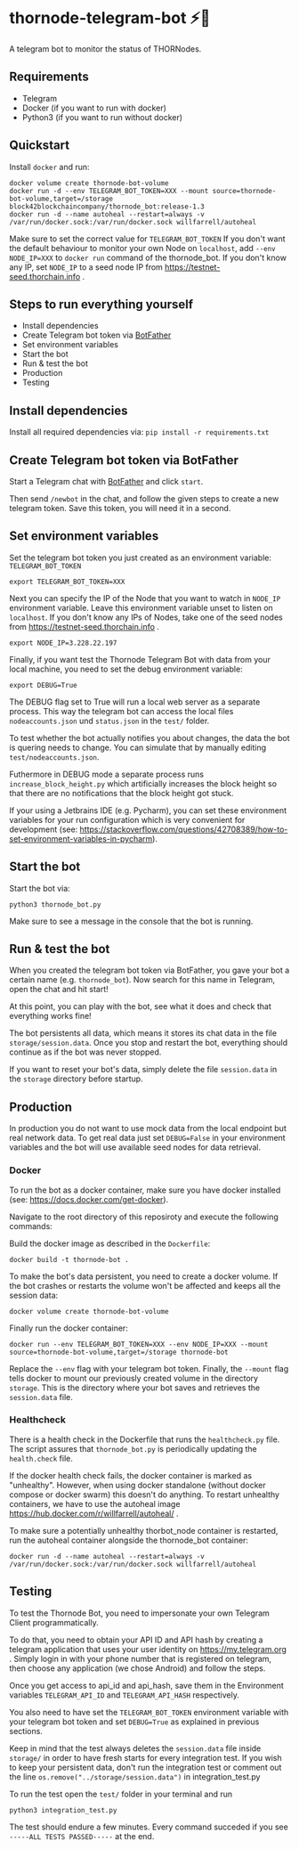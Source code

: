 # thornode-telegram-bot ⚡🤖
A telegram bot to monitor the status of THORNodes.

## Requirements
* Telegram
* Docker (if you want to run with docker)
* Python3 (if you want to run without docker)

## Quickstart

Install `docker` and run:

```
docker volume create thornode-bot-volume
docker run -d --env TELEGRAM_BOT_TOKEN=XXX --mount source=thornode-bot-volume,target=/storage block42blockchaincompany/thornode_bot:release-1.3
docker run -d --name autoheal --restart=always -v /var/run/docker.sock:/var/run/docker.sock willfarrell/autoheal
```
Make sure to set the correct value for `TELEGRAM_BOT_TOKEN`
If you don't want the default behaviour to monitor your own Node on `localhost`, 
add `--env NODE_IP=XXX` to `docker run` command of the thornode_bot.
If you don't know any IP, set `NODE_IP` to a seed node IP from https://testnet-seed.thorchain.info .

## Steps to run everything yourself
* Install dependencies
* Create Telegram bot token via [BotFather](https://t.me/BotFather)
* Set environment variables
* Start the bot
* Run & test the bot
* Production
* Testing

## Install dependencies
Install all required dependencies via: `pip install -r requirements.txt`

## Create Telegram bot token via BotFather
Start a Telegram chat with [BotFather](https://t.me/BotFather) and click `start`.

Then send `/newbot` in the chat, and follow the given steps to create a new telegram token. Save this token, you will need it in a second.

## Set environment variables
Set the telegram bot token you just created as an environment variable: `TELEGRAM_BOT_TOKEN`

```
export TELEGRAM_BOT_TOKEN=XXX
```

Next you can specify the IP of the Node that you want to watch in `NODE_IP` environment variable.
Leave this environment variable unset to listen on `localhost`.
If you don't know any IPs of Nodes, take one of the seed nodes from https://testnet-seed.thorchain.info .
```
export NODE_IP=3.228.22.197
```

Finally, if you want test the Thornode Telegram Bot with data from your local machine, you
need to set the debug environment variable:
```
export DEBUG=True
```
The DEBUG flag set to True will run a local web server as a separate process. 
This way the telegram bot can access the local files `nodeaccounts.json` und `status.json`
in the `test/` folder.

To test whether the bot actually notifies you about changes, the data the bot is quering needs to change. 
You can simulate that by manually editing `test/nodeaccounts.json`.

Futhermore in DEBUG mode a separate process runs `increase_block_height.py` which artificially increases
the block height so that there are no notifications that the block height got stuck.


If your using a Jetbrains IDE (e.g. Pycharm), you can set these environment variables for your run configuration which is very convenient for development (see: https://stackoverflow.com/questions/42708389/how-to-set-environment-variables-in-pycharm).


## Start the bot
Start the bot via:

```
python3 thornode_bot.py
```

Make sure to see a message in the console that the bot is running.

## Run & test the bot
When you created the telegram bot token via BotFather, you gave your bot a certain name (e.g. `thornode_bot`). Now search for this name in Telegram, open the chat and hit start!

At this point, you can play with the bot, see what it does and check that everything works fine!

The bot persistents all data, which means it stores its chat data in the file `storage/session.data`.  Once you stop and restart the bot, everything should continue as if the bot was never stopped.

If you want to reset your bot's data, simply delete the file `session.data` in the `storage` directory before startup.

## Production
In production you do not want to use mock data from the local endpoint but real network data. 
To get real data just set `DEBUG=False` in your environment variables and the bot will use available seed nodes for data retrieval.

### Docker
To run the bot as a docker container, make sure you have docker installed (see: https://docs.docker.com/get-docker).

Navigate to the root directory of this reposiroty and execute the following commands:

Build the docker image as described in the `Dockerfile`:

```
docker build -t thornode-bot .
```

To make the bot's data persistent, you need to create a docker volume. If the bot crashes or restarts the volume won't be affected and keeps all the session data:

```
docker volume create thornode-bot-volume
```

Finally run the docker container:

```
docker run --env TELEGRAM_BOT_TOKEN=XXX --env NODE_IP=XXX --mount source=thornode-bot-volume,target=/storage thornode-bot
```

Replace the `--env` flag with your telegram bot token. Finally, the `--mount` flag tells docker to mount our previously created volume in the directory `storage`. This is the directory where your bot saves and retrieves the `session.data` file.


### Healthcheck
There is a health check in the Dockerfile that runs the `healthcheck.py` file.
The script assures that `thornode_bot.py` is periodically updating the `health.check` file.

If the docker health check fails, the docker container is marked as "unhealthy". 
However, when using docker standalone (without docker compose or docker swarm) this doesn't do anything.
To restart unhealthy containers, we have to use the autoheal image https://hub.docker.com/r/willfarrell/autoheal/ .

To make sure a potentially unhealthy thorbot_node container is restarted, run the autoheal container alongside the
thornode_bot container:
```
docker run -d --name autoheal --restart=always -v /var/run/docker.sock:/var/run/docker.sock willfarrell/autoheal
```

## Testing
To test the Thornode Bot, you need to impersonate your own Telegram Client programmatically.

To do that, you need to obtain your API ID and API hash by creating a 
telegram application that uses your user identity on https://my.telegram.org .
Simply login in with your phone number that is registered on telegram, 
then choose any application (we chose Android) and follow the steps. 

Once you get access to api_id and api_hash, save them in the Environment variables
`TELEGRAM_API_ID` and `TELEGRAM_API_HASH` respectively.

You also need to have set the `TELEGRAM_BOT_TOKEN` environment variable with your 
telegram bot token and set `DEBUG=True` as explained in previous sections.

Keep in mind that the test always deletes the `session.data` file inside `storage/`
in order to have fresh starts for every integration test. If you wish to keep your
persistent data, don't run the integration test or comment out 
the line `os.remove("../storage/session.data")` in integration_test.py

To run the test open the `test/` folder in your terminal and run
```
python3 integration_test.py
```

The test should endure a few minutes.
Every command succeded if you see `-----ALL TESTS PASSED-----` at the end.